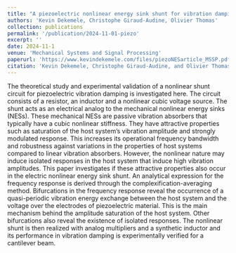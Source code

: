 ```yaml
---
title: "A piezoelectric nonlinear energy sink shunt for vibration damping"
authors: 'Kevin Dekemele, Christophe Giraud-Audine, Olivier Thomas'
collection: publications
permalink: '/publication/2024-11-01-piezo'
excerpt: ''
date: 2024-11-1
venue: 'Mechanical Systems and Signal Processing'
paperurl: 'https://www.kevindekemele.com/files/piezoNESarticle_MSSP.pdf'
citation: 'Kevin Dekemele, Christophe Giraud-Audine, and Olivier Thomas. "A piezoelectric nonlinear energy sink shunt for vibration damping." Mechanical Systems and Signal Processing 220 (2024): 111615.'
---
```


The theoretical study and experimental validation of a nonlinear shunt circuit for piezoelectric vibration damping is investigated here. The circuit consists of a resistor, an inductor and a nonlinear cubic voltage source. The shunt acts as an electrical analog to the mechanical nonlinear energy sinks (NESs). These mechanical NESs are passive vibration absorbers that typically have a cubic nonlinear stiffness. They have attractive properties such as saturation of the host system’s vibration amplitude and strongly modulated response. This increases its operational frequency bandwidth and robustness against variations in the properties of host systems compared to linear vibration absorbers. However, the nonlinear nature may induce isolated responses in the host system that induce high vibration amplitudes. This paper investigates if these attractive properties also occur in the electric nonlinear energy sink shunt. An analytical expression for the frequency response is derived through the complexification-averaging method. Bifurcations in the frequency response reveal the occurrence of a quasi-periodic vibration energy exchange between the host system and the voltage over the electrodes of piezoelectric material. This is the main mechanism behind the amplitude saturation of the host system. Other bifurcations also reveal the existence of isolated responses. The nonlinear shunt is then realized with analog multipliers and a synthetic inductor and its performance in vibration damping is experimentally verified for a cantilever beam.